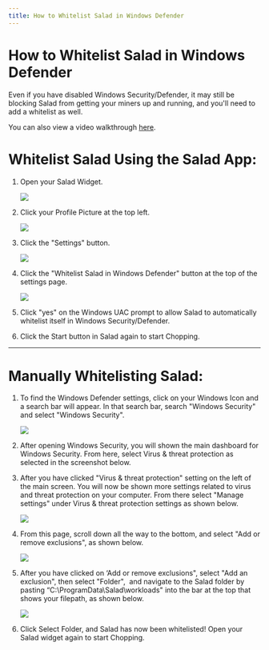 ```yaml
---
title: How to Whitelist Salad in Windows Defender
---
```


# How to Whitelist Salad in Windows Defender

Even if you have disabled Windows Security/Defender, it may still be blocking Salad from getting your miners up and
running, and you'll need to add a whitelist as well.

You can also view a video walkthrough [here](https://vimeo.com/574423693).

# Whitelist Salad Using the Salad App:

1. Open your Salad Widget.

   ![](https://s3.amazonaws.com/helpscout.net/docs/assets/615b47bfca9e0011a4434693/images/6647e4e02bfd9f654a0fe89f/file-AqyQVtGsNC.png)

2. Click your Profile Picture at the top left.

   ![](https://s3.amazonaws.com/helpscout.net/docs/assets/615b47bfca9e0011a4434693/images/6647e5fd199cce0bf62bf489/file-wUUa628uu0.png)

3. Click the "Settings" button.

   ![](https://s3.amazonaws.com/helpscout.net/docs/assets/615b47bfca9e0011a4434693/images/6647e63272987f726dc81ac1/file-YUrlXevcQ2.png)

4. Click the "Whitelist Salad in Windows Defender" button at the top of the settings page.

   ![](https://s3.amazonaws.com/helpscout.net/docs/assets/615b47bfca9e0011a4434693/images/628e36c58c9b58508348cf1f/file-j0usY1yN6O.png)

5. Click "yes" on the Windows UAC prompt to allow Salad to automatically whitelist itself in Windows Security/Defender.
6. Click the Start button in Salad again to start Chopping.

---

# Manually Whitelisting Salad:

1. To find the Windows Defender settings, click on your Windows Icon and a search bar will appear. In that search bar,
   search "Windows Security"  and select "Windows Security".

   ![](https://s3.amazonaws.com/helpscout.net/docs/assets/615b47bfca9e0011a4434693/images/6647e6fec05e253765b4f5c1/file-jY2BCF0yYc.png)

2. After opening Windows Security, you will shown the main dashboard for Windows Security. From here, select Virus &amp;
   threat protection as selected in the screenshot below.
3. After you have clicked "Virus &amp; threat protection" setting on the left of the main screen. You will now be shown
   more settings related to virus and threat protection on your computer. From there select "Manage settings" under
   Virus &amp; threat protection settings as shown below.

   ![](https://s3.amazonaws.com/helpscout.net/docs/assets/615b47bfca9e0011a4434693/images/6647e818c05e253765b4f5c2/file-E2XxVeNQdn.png)

4. From this page, scroll down all the way to the bottom, and select "Add or remove exclusions", as shown below.

   ![](https://s3.amazonaws.com/helpscout.net/docs/assets/615b47bfca9e0011a4434693/images/6647e86a2bfd9f654a0fe8a2/file-bIkQWQEqyp.png)

5. After you have clicked on ‘Add or remove exclusions", select "Add an exclusion", then select "Folder",  and navigate
   to the Salad folder by pasting “C:\\ProgramData\\Salad\\workloads" into the bar at the top that shows your filepath,
   as shown below.

   ![](https://s3.amazonaws.com/helpscout.net/docs/assets/615b47bfca9e0011a4434693/images/6254409a4886273dd3a26f23/file-edDDJ2AmIk.png)

6. Click Select Folder, and Salad has now been whitelisted! Open your Salad widget again to start Chopping.

